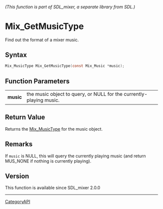 ###### (This function is part of SDL_mixer, a separate library from SDL.)
# Mix_GetMusicType

Find out the format of a mixer music.

## Syntax

```c
Mix_MusicType Mix_GetMusicType(const Mix_Music *music);

```

## Function Parameters

|               |                                                                     |
| ------------- | ------------------------------------------------------------------- |
| **music**     | the music object to query, or NULL for the currently-playing music. |

## Return Value

Returns the [Mix_MusicType](Mix_MusicType.md) for the music object.

## Remarks

If `music` is NULL, this will query the currently playing music (and return
MUS_NONE if nothing is currently playing).

## Version

This function is available since SDL_mixer 2.0.0

----
[CategoryAPI](CategoryAPI.md)
